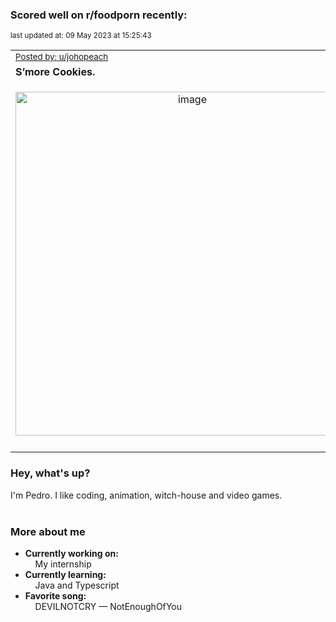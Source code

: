 ### Scored well on r/foodporn recently:

<p align="left"><sub>last updated at: 09 May 2023 at 15:25:43</sub></p>

|   |
| --- |
| <sub>[Posted by: u/johopeach][source]</sub> |
| **S’more Cookies.** | 
|<p align="center"> <img alt="image" src="https://i.redd.it/aikp1khx0gya1.jpg" width="550" /> </p>|
|   |

### Hey, what's up?

I'm Pedro. I like coding, animation, witch-house and video games.<br><br>

### More about me
- **Currently working on:**  
&nbsp;&nbsp;&nbsp;&nbsp;My internship
- **Currently learning:**  
&nbsp;&nbsp;&nbsp;&nbsp;Java and Typescript
- **Favorite song:**  
&nbsp;&nbsp;&nbsp;&nbsp;DEVILNOTCRY — NotEnoughOfYou<br><br>

  



  
  
  
[linkedin]: https://linkedin.com/in/pedro-h-r-gomes-8a487b14a/
[gmail]: mailto:pilique11@gmail.com
[source]: https://reddit.com/r/FoodPorn/comments/13am4q5/smore_cookies/
[redditAPI]: https://www.reddit.com/dev/api/